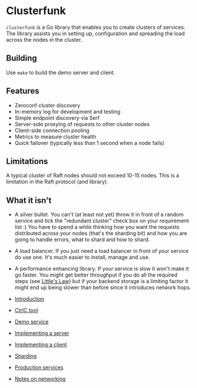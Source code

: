 # Clusterfunk

`clusterfunk` is a Go library that enables you to create clusters of services. The library assists you in setting up, configuration and spreading the load across the nodes in the cluster.

## Building

Use `make` to build the demo server and client.

## Features

* Zeroconf cluster discovery
* In-memory log for development and testing
* Simple endpoint discovery via Serf
* Server-side proxying of requests to other cluster nodes
* Client-side connection pooling
* Metrics to measure cluster health
* Quick failover (typically less than 1 second when a node fails)

## Limitations

A typical cluster of Raft nodes should not exceed 10-15 nodes. This is a limitation in the Raft protocol (and library).

## What it isn't

* A silver bullet. You can't (at least not yet) throw it in front of a random service and tick the "redundant cluster" check box on your requirement list :) You have to spend a while thinking how you want the requests distributed across your nodes (that's the sharding bit) and how you are going to handle errors, what to shard and how to shard.
* A load balancer. If you just need a load balancer in front of your service do use one. It's much easier to install, manage and use.
* A performance enhancing library. If your service is slow it won't make it go faster. You might get better throughput if you do all the required steps (see [Little's Law](https://en.wikipedia.org/wiki/Little%27s_law)) but if your backend storage is a limiting factor it might end up being slower than before since it introduces network hops.

* [Introduction](introduction.md)
* [CtrlC tool](ctrlc.md)
* [Demo service](demo.md)
* [Implementing a server](servers.md)
* [Implementing a client](clients.md)
* [Sharding](sharding.md)
* [Production services](production.md)
* [Notes on networking](networking.md)